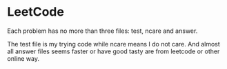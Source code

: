 # LeetCode

Each problem has no more than three files: test, ncare and answer.

The test file is my trying code while ncare means I do not care.
And almost all answer files seems faster or have good tasty are from leetcode or other online way.
